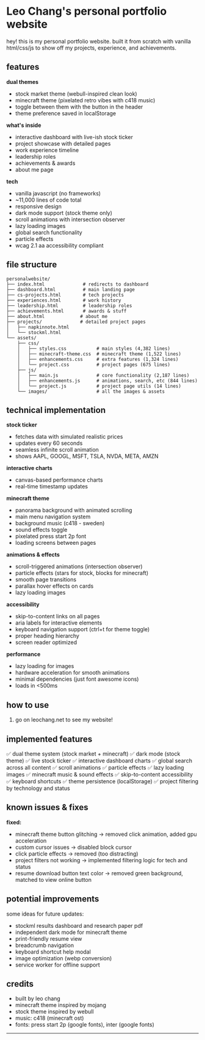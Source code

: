 # Leo Chang's personal portfolio website

hey! this is my personal portfolio website. built it from scratch with vanilla html/css/js to show off my projects, experience, and achievements.

## features

**dual themes**
- stock market theme (webull-inspired clean look)
- minecraft theme (pixelated retro vibes with c418 music)
- toggle between them with the button in the header
- theme preference saved in localStorage

**what's inside**
- interactive dashboard with live-ish stock ticker
- project showcase with detailed pages
- work experience timeline
- leadership roles
- achievements & awards
- about me page

**tech**
- vanilla javascript (no frameworks)
- ~11,000 lines of code total
- responsive design
- dark mode support (stock theme only)
- scroll animations with intersection observer
- lazy loading images
- global search functionality
- particle effects
- wcag 2.1 aa accessibility compliant

## file structure

```
personalwebsite/
├── index.html              # redirects to dashboard
├── dashboard.html          # main landing page
├── cs-projects.html        # tech projects
├── experiences.html        # work history
├── leadership.html         # leadership roles
├── achievements.html       # awards & stuff
├── about.html             # about me
├── projects/              # detailed project pages
│   ├── napkinnote.html
│   └── stockml.html
└── assets/
    ├── css/
    │   ├── styles.css           # main styles (4,382 lines)
    │   ├── minecraft-theme.css  # minecraft theme (1,522 lines)
    │   ├── enhancements.css     # extra features (1,324 lines)
    │   └── project.css          # project pages (675 lines)
    ├── js/
    │   ├── main.js              # core functionality (2,187 lines)
    │   ├── enhancements.js      # animations, search, etc (844 lines)
    │   └── project.js           # project page utils (14 lines)
    └── images/                  # all the images & assets
```

## technical implementation

**stock ticker**
- fetches data with simulated realistic prices
- updates every 60 seconds
- seamless infinite scroll animation
- shows AAPL, GOOGL, MSFT, TSLA, NVDA, META, AMZN

**interactive charts**
- canvas-based performance charts
- real-time timestamp updates

**minecraft theme**
- panorama background with animated scrolling
- main menu navigation system
- background music (c418 - sweden)
- sound effects toggle
- pixelated press start 2p font
- loading screens between pages

**animations & effects**
- scroll-triggered animations (intersection observer)
- particle effects (stars for stock, blocks for minecraft)
- smooth page transitions
- parallax hover effects on cards
- lazy loading images

**accessibility**
- skip-to-content links on all pages
- aria labels for interactive elements
- keyboard navigation support (ctrl+t for theme toggle)
- proper heading hierarchy
- screen reader optimized

**performance**
- lazy loading for images
- hardware acceleration for smooth animations
- minimal dependencies (just font awesome icons)
- loads in <500ms

## how to use

1. go on leochang.net to see my website!

## implemented features

✅ dual theme system (stock market + minecraft)
✅ dark mode (stock theme)
✅ live stock ticker
✅ interactive dashboard charts
✅ global search across all content
✅ scroll animations
✅ particle effects
✅ lazy loading images
✅ minecraft music & sound effects
✅ skip-to-content accessibility
✅ keyboard shortcuts
✅ theme persistence (localStorage)
✅ project filtering by technology and status

## known issues & fixes

**fixed:**
- minecraft theme button glitching → removed click animation, added gpu acceleration
- custom cursor issues → disabled block cursor
- click particle effects → removed (too distracting)
- project filters not working → implemented filtering logic for tech and status
- resume download button text color → removed green background, matched to view online button

## potential improvements

some ideas for future updates:
- stockml results dashboard and research paper pdf
- independent dark mode for minecraft theme
- print-friendly resume view
- breadcrumb navigation
- keyboard shortcut help modal
- image optimization (webp conversion)
- service worker for offline support

## credits

- built by leo chang
- minecraft theme inspired by mojang
- stock theme inspired by webull
- music: c418 (minecraft ost)
- fonts: press start 2p (google fonts), inter (google fonts)

---

